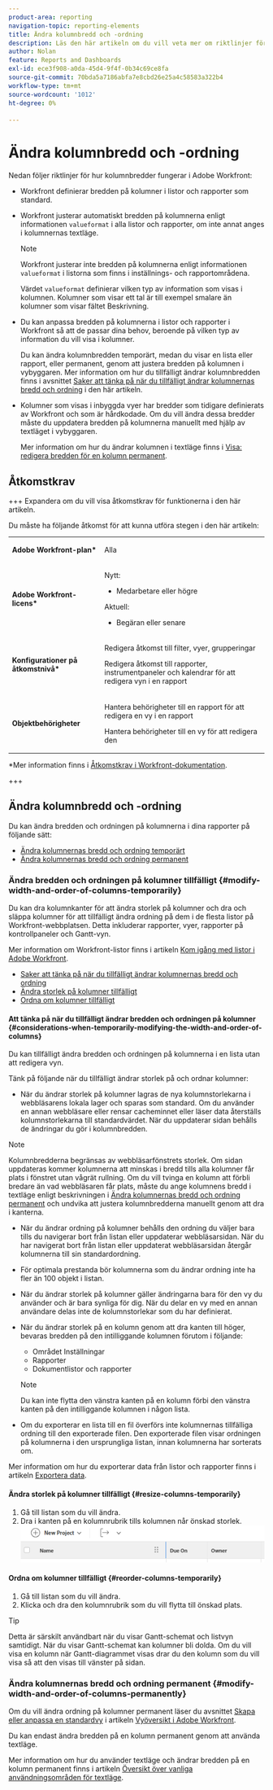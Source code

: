 ```yaml
---
product-area: reporting
navigation-topic: reporting-elements
title: Ändra kolumnbredd och -ordning
description: Läs den här artikeln om du vill veta mer om riktlinjer för kolumnbredd och hur du ändrar kolumnbredden och ordningen i Workfront.
author: Nolan
feature: Reports and Dashboards
exl-id: ece3f908-a0da-45d4-9f4f-0b34c69ce8fa
source-git-commit: 70bda5a7186abfa7e8cbd26e25a4c58583a322b4
workflow-type: tm+mt
source-wordcount: '1012'
ht-degree: 0%

---
```


# Ändra kolumnbredd och -ordning

<!-- Audited: 11/2024 -->

Nedan följer riktlinjer för hur kolumnbredder fungerar i Adobe Workfront:

* Workfront definierar bredden på kolumner i listor och rapporter som standard.
* Workfront justerar automatiskt bredden på kolumnerna enligt informationen `valueformat` i alla listor och rapporter, om inte annat anges i kolumnernas textläge.

  >[!NOTE]
  >
  >Workfront justerar inte bredden på kolumnerna enligt informationen `valueformat` i listorna som finns i inställnings- och rapportområdena.

  Värdet `valueformat` definierar vilken typ av information som visas i kolumnen. Kolumner som visar ett tal är till exempel smalare än kolumner som visar fältet Beskrivning.

* Du kan anpassa bredden på kolumnerna i listor och rapporter i Workfront så att de passar dina behov, beroende på vilken typ av information du vill visa i kolumner.

  Du kan ändra kolumnbredden temporärt, medan du visar en lista eller rapport, eller permanent, genom att justera bredden på kolumnen i vybyggaren. Mer information om hur du tillfälligt ändrar kolumnbredden finns i avsnittet [Saker att tänka på när du tillfälligt ändrar kolumnernas bredd och ordning](#considerations-when-temporarily-modifying-the-width-and-order-of-columns) i den här artikeln.

* Kolumner som visas i inbyggda vyer har bredder som tidigare definierats av Workfront och som är hårdkodade. Om du vill ändra dessa bredder måste du uppdatera bredden på kolumnerna manuellt med hjälp av textläget i vybyggaren.

  Mer information om hur du ändrar kolumnen i textläge finns i [Visa: redigera bredden för en kolumn permanent](../../../reports-and-dashboards/reports/custom-view-filter-grouping-samples/view-edit-column-width-permanently.md).

## Åtkomstkrav

+++ Expandera om du vill visa åtkomstkrav för funktionerna i den här artikeln.

Du måste ha följande åtkomst för att kunna utföra stegen i den här artikeln:

<table style="table-layout:auto"> 
 <col> 
 <col> 
 <tbody> 
  <tr> 
   <td role="rowheader"><strong>Adobe Workfront-plan*</strong></td> 
   <td> <p>Alla</p> </td> 
  </tr> 
  <tr> 
   <td role="rowheader"><strong>Adobe Workfront-licens*</strong></td> 
   <td> 
      <p>Nytt:</p>
         <ul>
         <li><p>Medarbetare eller högre</p></li>
         </ul>
      <p>Aktuell:</p>
         <ul>
         <li><p>Begäran eller senare</p></li>
         </ul>
   </td>
  </tr> 
  <tr> 
   <td role="rowheader"><strong>Konfigurationer på åtkomstnivå*</strong></td> 
   <td> <p>Redigera åtkomst till filter, vyer, grupperingar</p> <p>Redigera åtkomst till rapporter, instrumentpaneler och kalendrar för att redigera vyn i en rapport</p></td> 
  </tr> 
  <tr> 
   <td role="rowheader"><strong>Objektbehörigheter</strong></td> 
   <td> <p>Hantera behörigheter till en rapport för att redigera en vy i en rapport</p> <p>Hantera behörigheter till en vy för att redigera den</p></td> 
  </tr> 
 </tbody> 
</table>

*Mer information finns i [Åtkomstkrav i Workfront-dokumentation](/help/quicksilver/administration-and-setup/add-users/access-levels-and-object-permissions/access-level-requirements-in-documentation.md).

+++

## Ändra kolumnbredd och -ordning

Du kan ändra bredden och ordningen på kolumnerna i dina rapporter på följande sätt:

* [Ändra kolumnernas bredd och ordning temporärt](#modify-width-and-order-of-columns-temporarily)
* [Ändra kolumnernas bredd och ordning permanent](#modify-width-and-order-of-columns-permanently)

### Ändra bredden och ordningen på kolumner tillfälligt {#modify-width-and-order-of-columns-temporarily}

Du kan dra kolumnkanter för att ändra storlek på kolumner och dra och släppa kolumner för att tillfälligt ändra ordning på dem i de flesta listor på Workfront-webbplatsen. Detta inkluderar rapporter, vyer, rapporter på kontrollpaneler och Gantt-vyn.

Mer information om Workfront-listor finns i artikeln [Kom igång med listor i Adobe Workfront](../../../workfront-basics/navigate-workfront/use-lists/view-items-in-a-list.md).

* [Saker att tänka på när du tillfälligt ändrar kolumnernas bredd och ordning](#considerations-when-temporarily-modifying-the-width-and-order-of-columns)
* [Ändra storlek på kolumner tillfälligt](#resize-columns-temporarily)
* [Ordna om kolumner tillfälligt](#reorder-columns-temporarily)

#### Att tänka på när du tillfälligt ändrar bredden och ordningen på kolumner {#considerations-when-temporarily-modifying-the-width-and-order-of-columns}

Du kan tillfälligt ändra bredden och ordningen på kolumnerna i en lista utan att redigera vyn.

Tänk på följande när du tillfälligt ändrar storlek på och ordnar kolumner:

* När du ändrar storlek på kolumner lagras de nya kolumnstorlekarna i webbläsarens lokala lager och sparas som standard. Om du använder en annan webbläsare eller rensar cacheminnet eller läser data återställs kolumnstorlekarna till standardvärdet. När du uppdaterar sidan behålls de ändringar du gör i kolumnbredden.

>[!NOTE]
> 
>Kolumnbredderna begränsas av webbläsarfönstrets storlek. Om sidan uppdateras kommer kolumnerna att minskas i bredd tills alla kolumner får plats i fönstret utan vågrät rullning. Om du vill tvinga en kolumn att förbli bredare än vad webbläsaren får plats, måste du ange kolumnens bredd i textläge enligt beskrivningen i [Ändra kolumnernas bredd och ordning permanent](#modify-width-and-order-of-columns-permanently) och undvika att justera kolumnbredderna manuellt genom att dra i kanterna.
>

* När du ändrar ordning på kolumner behålls den ordning du väljer bara tills du navigerar bort från listan eller uppdaterar webbläsarsidan. När du har navigerat bort från listan eller uppdaterat webbläsarsidan återgår kolumnerna till sin standardordning.
* För optimala prestanda bör kolumnerna som du ändrar ordning inte ha fler än 100 objekt i listan.
* När du ändrar storlek på kolumner gäller ändringarna bara för den vy du använder och är bara synliga för dig. När du delar en vy med en annan användare delas inte de kolumnstorlekar som du har definierat.
* När du ändrar storlek på en kolumn genom att dra kanten till höger, bevaras bredden på den intilliggande kolumnen förutom i följande:

   * Området Inställningar
   * Rapporter
   * Dokumentlistor och rapporter

  >[!NOTE]
  >
  >Du kan inte flytta den vänstra kanten på en kolumn förbi den vänstra kanten på den intilliggande kolumnen i någon lista.

* Om du exporterar en lista till en fil överförs inte kolumnernas tillfälliga ordning till den exporterade filen. Den exporterade filen visar ordningen på kolumnerna i den ursprungliga listan, innan kolumnerna har sorterats om.

Mer information om hur du exporterar data från listor och rapporter finns i artikeln [Exportera data](../../../reports-and-dashboards/reports/creating-and-managing-reports/export-data.md).

#### Ändra storlek på kolumner tillfälligt {#resize-columns-temporarily}

1. Gå till listan som du vill ändra.
1. Dra i kanten på en kolumnrubrik tills kolumnen når önskad storlek.\
   ![Ändra storlek på kolumn](assets/column-resize-350x124.png)

#### Ordna om kolumner tillfälligt {#reorder-columns-temporarily}

1. Gå till listan som du vill ändra.
1. Klicka och dra den kolumnrubrik som du vill flytta till önskad plats.

>[!TIP]
>
>Detta är särskilt användbart när du visar Gantt-schemat och listvyn samtidigt. När du visar Gantt-schemat kan kolumner bli dolda. Om du vill visa en kolumn när Gantt-diagrammet visas drar du den kolumn som du vill visa så att den visas till vänster på sidan.

### Ändra kolumnernas bredd och ordning permanent {#modify-width-and-order-of-columns-permanently}

Om du vill ändra ordning på kolumner permanent läser du avsnittet [Skapa eller anpassa en standardvy](../../../reports-and-dashboards/reports/reporting-elements/views-overview.md#customizing-a-standard-view) i artikeln [Vyöversikt i Adobe Workfront](../../../reports-and-dashboards/reports/reporting-elements/views-overview.md).

Du kan endast ändra bredden på en kolumn permanent genom att använda textläge.

Mer information om hur du använder textläge och ändrar bredden på en kolumn permanent finns i artikeln [Översikt över vanliga användningsområden för textläge](../../../reports-and-dashboards/reports/text-mode/understand-common-uses-text-mode.md).

